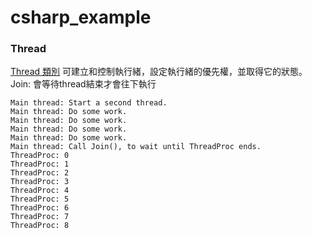 # csharp_example

### Thread

[Thread 類別][1]
可建立和控制執行緒，設定執行緒的優先權，並取得它的狀態。
Join: 會等待thread結束才會往下執行

```
Main thread: Start a second thread.
Main thread: Do some work.
Main thread: Do some work.
Main thread: Do some work.
Main thread: Do some work.
Main thread: Call Join(), to wait until ThreadProc ends.
ThreadProc: 0
ThreadProc: 1
ThreadProc: 2
ThreadProc: 3
ThreadProc: 4
ThreadProc: 5
ThreadProc: 6
ThreadProc: 7
ThreadProc: 8
```

[1]:https://docs.microsoft.com/zh-tw/dotnet/api/system.threading.thread?view=net-6.0